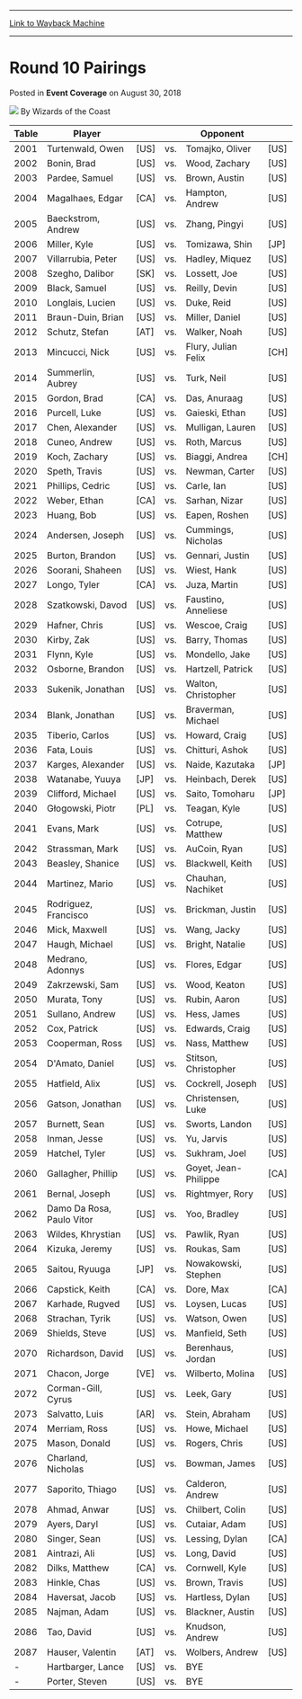 
---
[Link to Wayback Machine](https://web.archive.org/web/20220814192342/https://magic.wizards.com/en/events/coverage/gpric18-legacy/round-10-pairings-2018-09-01)

[_metadata_:author]:- "Wizards of the Coast"
[_metadata_:description]:- "Table Player Opponent 2001 Turtenwald, Owen [US] vs. Tomajko, Oliver [US] 2002 Bonin, Brad [US] vs. Wood, Zachary [US] 2003 Pardee, Samuel [US] vs. Brown, Austin [US] 2004 Magalhaes, Edgar [CA] vs. Hampton, Andrew [US] 2005 Baeckstrom, Andrew [US] vs. Zhang, Pingyi [US] 2006 Miller, Kyle [US] vs. Tomizawa, Shin [JP] 2007 Villarrubia, Peter [US] vs. Hadley, Miquez [US] 2008"
[_metadata_:generator]:- "Drupal 7 (http://drupal.org)"
[_metadata_:node]:- "1334031"
[_metadata_:path_date]:- "2018-09-01"
[_metadata_:publish_date]:- "2018-08-30"
[_metadata_:source]:- "div-main-content"
[_metadata_:title]:- "Round 10 Pairings"
[_metadata_:wayback_capture_timestamp]:- "2022-08-14 19:23:42"
[_metadata_:wayback_raw_url]:- "https://web.archive.org/web/20220814192342id_/https://magic.wizards.com/en/events/coverage/gpric18-legacy/round-10-pairings-2018-09-01"
[_metadata_:wayback_url]:- "https://magic.wizards.com/en/events/coverage/gpric18-legacy/round-10-pairings-2018-09-01"
---


Round 10 Pairings
=================



 Posted in **Event Coverage**
 on August 30, 2018 






![](https://media.magic.wizards.com/styles/auth_small/public/images/person/wizards_author.jpg)
By Wizards of the Coast













| **Table** | **Player** |  |  | **Opponent** |  |
| --- | --- | --- | --- | --- | --- |
| 2001 | Turtenwald, Owen | [US] | vs. | Tomajko, Oliver | [US] |
| 2002 | Bonin, Brad | [US] | vs. | Wood, Zachary | [US] |
| 2003 | Pardee, Samuel | [US] | vs. | Brown, Austin | [US] |
| 2004 | Magalhaes, Edgar | [CA] | vs. | Hampton, Andrew | [US] |
| 2005 | Baeckstrom, Andrew | [US] | vs. | Zhang, Pingyi | [US] |
| 2006 | Miller, Kyle | [US] | vs. | Tomizawa, Shin | [JP] |
| 2007 | Villarrubia, Peter | [US] | vs. | Hadley, Miquez | [US] |
| 2008 | Szegho, Dalibor | [SK] | vs. | Lossett, Joe | [US] |
| 2009 | Black, Samuel | [US] | vs. | Reilly, Devin | [US] |
| 2010 | Longlais, Lucien | [US] | vs. | Duke, Reid | [US] |
| 2011 | Braun-Duin, Brian | [US] | vs. | Miller, Daniel | [US] |
| 2012 | Schutz, Stefan | [AT] | vs. | Walker, Noah | [US] |
| 2013 | Mincucci, Nick | [US] | vs. | Flury, Julian Felix | [CH] |
| 2014 | Summerlin, Aubrey | [US] | vs. | Turk, Neil | [US] |
| 2015 | Gordon, Brad | [CA] | vs. | Das, Anuraag | [US] |
| 2016 | Purcell, Luke | [US] | vs. | Gaieski, Ethan | [US] |
| 2017 | Chen, Alexander | [US] | vs. | Mulligan, Lauren | [US] |
| 2018 | Cuneo, Andrew | [US] | vs. | Roth, Marcus | [US] |
| 2019 | Koch, Zachary | [US] | vs. | Biaggi, Andrea | [CH] |
| 2020 | Speth, Travis | [US] | vs. | Newman, Carter | [US] |
| 2021 | Phillips, Cedric | [US] | vs. | Carle, Ian | [US] |
| 2022 | Weber, Ethan | [CA] | vs. | Sarhan, Nizar | [US] |
| 2023 | Huang, Bob | [US] | vs. | Eapen, Roshen | [US] |
| 2024 | Andersen, Joseph | [US] | vs. | Cummings, Nicholas | [US] |
| 2025 | Burton, Brandon | [US] | vs. | Gennari, Justin | [US] |
| 2026 | Soorani, Shaheen | [US] | vs. | Wiest, Hank | [US] |
| 2027 | Longo, Tyler | [CA] | vs. | Juza, Martin | [US] |
| 2028 | Szatkowski, Davod | [US] | vs. | Faustino, Anneliese | [US] |
| 2029 | Hafner, Chris | [US] | vs. | Wescoe, Craig | [US] |
| 2030 | Kirby, Zak | [US] | vs. | Barry, Thomas | [US] |
| 2031 | Flynn, Kyle | [US] | vs. | Mondello, Jake | [US] |
| 2032 | Osborne, Brandon | [US] | vs. | Hartzell, Patrick | [US] |
| 2033 | Sukenik, Jonathan | [US] | vs. | Walton, Christopher | [US] |
| 2034 | Blank, Jonathan | [US] | vs. | Braverman, Michael | [US] |
| 2035 | Tiberio, Carlos | [US] | vs. | Howard, Craig | [US] |
| 2036 | Fata, Louis | [US] | vs. | Chitturi, Ashok | [US] |
| 2037 | Karges, Alexander | [US] | vs. | Naide, Kazutaka | [JP] |
| 2038 | Watanabe, Yuuya | [JP] | vs. | Heinbach, Derek | [US] |
| 2039 | Clifford, Michael | [US] | vs. | Saito, Tomoharu | [JP] |
| 2040 | Głogowski, Piotr | [PL] | vs. | Teagan, Kyle | [US] |
| 2041 | Evans, Mark | [US] | vs. | Cotrupe, Matthew | [US] |
| 2042 | Strassman, Mark | [US] | vs. | AuCoin, Ryan | [US] |
| 2043 | Beasley, Shanice | [US] | vs. | Blackwell, Keith | [US] |
| 2044 | Martinez, Mario | [US] | vs. | Chauhan, Nachiket | [US] |
| 2045 | Rodriguez, Francisco | [US] | vs. | Brickman, Justin | [US] |
| 2046 | Mick, Maxwell | [US] | vs. | Wang, Jacky | [US] |
| 2047 | Haugh, Michael | [US] | vs. | Bright, Natalie | [US] |
| 2048 | Medrano, Adonnys | [US] | vs. | Flores, Edgar | [US] |
| 2049 | Zakrzewski, Sam | [US] | vs. | Wood, Keaton | [US] |
| 2050 | Murata, Tony | [US] | vs. | Rubin, Aaron | [US] |
| 2051 | Sullano, Andrew | [US] | vs. | Hess, James | [US] |
| 2052 | Cox, Patrick | [US] | vs. | Edwards, Craig | [US] |
| 2053 | Cooperman, Ross | [US] | vs. | Nass, Matthew | [US] |
| 2054 | D'Amato, Daniel | [US] | vs. | Stitson, Christopher | [US] |
| 2055 | Hatfield, Alix | [US] | vs. | Cockrell, Joseph | [US] |
| 2056 | Gatson, Jonathan | [US] | vs. | Christensen, Luke | [US] |
| 2057 | Burnett, Sean | [US] | vs. | Sworts, Landon | [US] |
| 2058 | Inman, Jesse | [US] | vs. | Yu, Jarvis | [US] |
| 2059 | Hatchel, Tyler | [US] | vs. | Sukhram, Joel | [US] |
| 2060 | Gallagher, Phillip | [US] | vs. | Goyet, Jean-Philippe | [CA] |
| 2061 | Bernal, Joseph | [US] | vs. | Rightmyer, Rory | [US] |
| 2062 | Damo Da Rosa, Paulo Vitor | [US] | vs. | Yoo, Bradley | [US] |
| 2063 | Wildes, Khrystian | [US] | vs. | Pawlik, Ryan | [US] |
| 2064 | Kizuka, Jeremy | [US] | vs. | Roukas, Sam | [US] |
| 2065 | Saitou, Ryuuga | [JP] | vs. | Nowakowski, Stephen | [US] |
| 2066 | Capstick, Keith | [CA] | vs. | Dore, Max | [CA] |
| 2067 | Karhade, Rugved | [US] | vs. | Loysen, Lucas | [US] |
| 2068 | Strachan, Tyrik | [US] | vs. | Watson, Owen | [US] |
| 2069 | Shields, Steve | [US] | vs. | Manfield, Seth | [US] |
| 2070 | Richardson, David | [US] | vs. | Berenhaus, Jordan | [US] |
| 2071 | Chacon, Jorge | [VE] | vs. | Wilberto, Molina | [US] |
| 2072 | Corman-Gill, Cyrus | [US] | vs. | Leek, Gary | [US] |
| 2073 | Salvatto, Luis | [AR] | vs. | Stein, Abraham | [US] |
| 2074 | Merriam, Ross | [US] | vs. | Howe, Michael | [US] |
| 2075 | Mason, Donald | [US] | vs. | Rogers, Chris | [US] |
| 2076 | Charland, Nicholas | [US] | vs. | Bowman, James | [US] |
| 2077 | Saporito, Thiago | [US] | vs. | Calderon, Andrew | [US] |
| 2078 | Ahmad, Anwar | [US] | vs. | Chilbert, Colin | [US] |
| 2079 | Ayers, Daryl | [US] | vs. | Cutaiar, Adam | [US] |
| 2080 | Singer, Sean | [US] | vs. | Lessing, Dylan | [CA] |
| 2081 | Aintrazi, Ali | [US] | vs. | Long, David | [US] |
| 2082 | Dilks, Matthew | [CA] | vs. | Cornwell, Kyle | [US] |
| 2083 | Hinkle, Chas | [US] | vs. | Brown, Travis | [US] |
| 2084 | Haversat, Jacob | [US] | vs. | Hartless, Dylan | [US] |
| 2085 | Najman, Adam | [US] | vs. | Blackner, Austin | [US] |
| 2086 | Tao, David | [US] | vs. | Knudson, Andrew | [US] |
| 2087 | Hauser, Valentin | [AT] | vs. | Wolbers, Andrew | [US] |
| - | Hartbarger, Lance | [US] | vs. | BYE |  |
| - | Porter, Steven | [US] | vs. | BYE |  |







